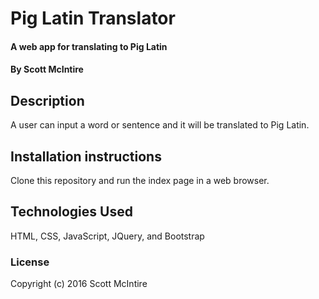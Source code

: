# Pig Latin Translator

#### A web app for translating to Pig Latin

#### By Scott McIntire

## Description

A user can input a word or sentence and it will be translated to Pig Latin.

## Installation instructions

Clone this repository and run the index page in a web browser.

## Technologies Used

HTML, CSS, JavaScript, JQuery, and Bootstrap

### License

Copyright (c) 2016 Scott McIntire
